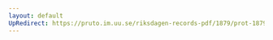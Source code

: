 ```yaml
---
layout: default
UpRedirect: https://pruto.im.uu.se/riksdagen-records-pdf/1879/prot-1879--ak--032/prot-1879--ak--032_015.pdf
---
```

